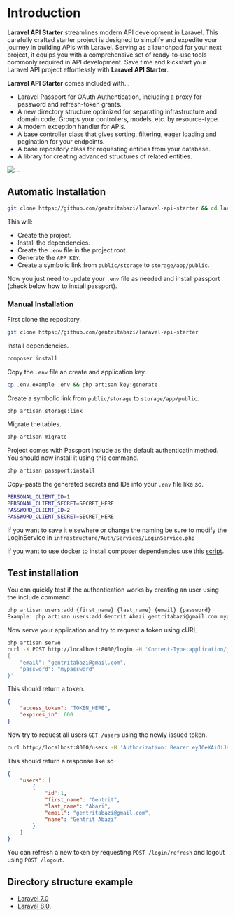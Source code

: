 # Introduction

**Laravel API Starter** streamlines modern API development in Laravel. This carefully crafted starter project is designed to simplify and expedite your journey in building APIs with Laravel. Serving as a launchpad for your next project, it equips you with a comprehensive set of ready-to-use tools commonly required in API development. Save time and kickstart your Laravel API project effortlessly with **Laravel API Starter**.

**Laravel API Starter** comes included with...

* Laravel Passport for OAuth Authentication, including a proxy for password and refresh-token grants.
* A new directory structure optimized for separating infrastructure and domain code. Groups your controllers, models, etc. by resource-type. 
* A modern exception handler for APIs.
* A base controller class that gives sorting, filtering, eager loading and pagination for your endpoints.
* A base repository class for requesting entities from your database.
* A library for creating advanced structures of related entities.

![...](pic.png?raw=true "...")

## Automatic Installation

```bash
git clone https://github.com/gentritabazi/laravel-api-starter && cd laravel-api-starter && sh ./scripts/install.sh
```

This will:

- Create the project.
- Install the dependencies.
- Create the `.env` file in the project root.
- Generate the `APP_KEY`.
- Create a symbolic link from `public/storage` to `storage/app/public`.

Now you just need to update your `.env` file as needed and install passport (check below how to install passport).

### Manual Installation

First clone the repository.

```bash
git clone https://github.com/gentritabazi/laravel-api-starter
```

Install dependencies.

```bash
composer install
```

Copy the `.env` file an create and application key.

```bash
cp .env.example .env && php artisan key:generate
```

Create a symbolic link from `public/storage` to `storage/app/public`. 

```bash
php artisan storage:link
```

Migrate the tables.

```bash
php artisan migrate
```

Project comes with Passport include as the default authenticatin method. You should now install it using this command.

```bash
php artisan passport:install
```

Copy-paste the generated secrets and IDs into your `.env` file like so.

```bash
PERSONAL_CLIENT_ID=1
PERSONAL_CLIENT_SECRET=SECRET_HERE
PASSWORD_CLIENT_ID=2
PASSWORD_CLIENT_SECRET=SECRET_HERE
```

If you want to save it elsewhere or change the naming be sure to modify the LoginService in `infrastructure/Auth/Services/LoginService.php`

If you want to use docker to install composer dependencies use this [script](https://laravel.com/docs/8.x/sail#installing-composer-dependencies-for-existing-projects).

## Test installation

You can quickly test if the authentication works by creating an user using the include command.

```bash
php artisan users:add {first_name} {last_name} {email} {password}
Example: php artisan users:add Gentrit Abazi gentritabazi@gmail.com mypassword
```

Now serve your application and try to request a token using cURL

```bash
php artisan serve
curl -X POST http://localhost:8000/login -H 'Content-Type:application/json' -d '
{
    "email": "gentritabazi@gmail.com",
    "password": "mypassword"
}'
```

This should return a token.

```json
{
    "access_token": "TOKEN_HERE",
    "expires_in": 600
}
```

Now try to request all users `GET /users` using the newly issued token.

```bash
curl http://localhost:8000/users -H 'Authorization: Bearer eyJ0eXAiOiJKV1QiLCJhbGciOiJSUzI1NiIsImp0aSI6ImM0MWZiOWFjZjkyZmRiY2RhYjE0ZmEwYTFlMzMwYjBjYTEwMmRiMTA1ZGI4MmZjYzllZGUwMjRiNzI2MjA2YjRhZDU4MGZhMjUxODU2Y2RkIn0.eyJhdWQiOiIyIiwianRpIjoiYzQxZmI5YWNmOTJmZGJjZGFiMTRmYTBhMWUzMzBiMGNhMTAyZGIxMDVkYjgyZmNjOWVkZTAyNGI3MjYyMDZiNGFkNTgwZmEyNTE4NTZjZGQiLCJpYXQiOjE0ODk5NTM3MDYsIm5iZiI6MTQ4OTk1MzcwNiwiZXhwIjoxNDg5OTU0MzA2LCJzdWIiOiIxIiwic2NvcGVzIjpbXX0.SmsEyCEXBiwSgl0yMcjvCxoZ2a_7D6GDJTxTs_J-6yzUeJkOofrSV7RRafO3VvUckrNqy5sGgglrwGH_HN7_lNPU6XcgaaNzbzf-g7vCSzCicJiYZVzxqJpZVwqQ4WIQrc0lYdk7suZ7hwQulOD_Z79JhBNh1KSAyo3ABWHiRjh9NR_-iAjvlCohh7nAETDeVqoMrR99m3fwQYOjdtvRBHJ8Ei-Kx3Gn1DyOXyh8eGa5-yDtj-ZVI9x66YMXlm8wk4IMA_Oh7KJISfdpoQs4fPyrGsFAxQMFp02qEW2fzKl2eesZeiIAyDGWE4StHsuY3E4jZL0P-pjv08j5W4CBP0P64gkNw_GdbxlPPA-qZUzJlc3EtjrzZ9WZq3JAKKCGy5I1jHECDOqaQ1z7axm6rmxRWmXmRGwwkne8QxfPlXsN0sm5q98mJckeqCLUuir1VPyFn5Z-B7D80-sc7Zm-7zi-awJtZUGMcHSo_yNHXjVGcbJwFk04xoIL2QzMXpOVPLaUdlBp_obCJhdzT5Bx0o5SDdK2LwgEwbMkksqmrTJ7ypoezsc3ihVQIrMelK2lNfkH_cDcVdD3ub8oFTthbA62U6atXaIADcsgTCgOtgQ2uXTIko_btjECgL35LZDd8UxiyQT3w-pDrELGDPx17DQCsIZDJ8mC1s6E0d7EPsA'
```

This should return a response like so

```json
{
    "users": [
        {
            "id":1,
            "first_name": "Gentrit",
            "last_name": "Abazi",
            "email": "gentritabazi@gmail.com",
            "name": "Gentrit Abazi"
        }
    ]
}
```

You can refresh a new token by requesting `POST /login/refresh` and logout using `POST /logout`.

## Directory structure example

- [Laravel 7.0](https://github.com/gentritabazi/laravel-api-starter/tree/Laravel-7)
- [Laravel 8.0](https://github.com/gentritabazi/laravel-api-starter/tree/Laravel-8).
